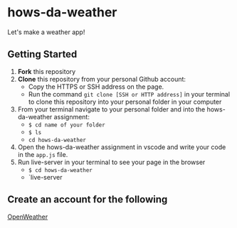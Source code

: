 # hows-da-weather

Let's make a weather app!

## Getting Started
1. **Fork** this repository
2. **Clone** this repository from your personal Github account:
    - Copy the HTTPS or SSH address on the page.
    - Run the command `git clone [SSH or HTTP address]` in your terminal to clone this repository into your personal folder in  your computer 
3. From your terminal navigate to your personal folder and into the hows-da-weather assignment:
    - `$ cd name of your folder`
    - `$ ls` 
    - `cd hows-da-weather`
4. Open the hows-da-weather assignment in vscode and write your code in the `app.js` file.
5. Run live-server in your terminal to see your page in the browser
   - `$ cd hows-da-weather`
   - `live-server

## Create an account for the following
[OpenWeather](https://openweathermap.org/)
